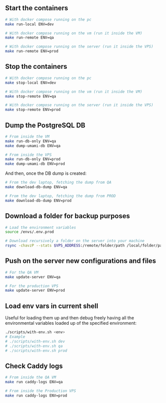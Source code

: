 ## Start the containers

```bash
# With docker compose running on the pc
make run-local ENV=dev

# With docker compose running on the vm (run it inside the VM)
make run-remote ENV=qa

# With docker compose running on the server (run it inside the VPS)
make run-remote ENV=prod
```

## Stop the containers

```bash
# With docker compose running on the pc
make stop-local ENV=dev

# With docker compose running on the vm (run it inside the VM)
make stop-remote ENV=qa

# With docker compose running on the server (run it inside the VPS)
make stop-remote ENV=prod
```

## Dump the PostgreSQL DB

```bash
# From inside the VM
make run-db-only ENV=qa
make dump-umami-db ENV=qa

# From inside the VPS
make run-db-only ENV=prod
make dump-umami-db ENV=prod
```

And then, once the DB dump is created:

```bash
# From the dev laptop, fetching the dump from QA
make download-db-dump ENV=qa

# From the dev laptop, fetching the dump from PROD
make download-db-dump ENV=prod
```

## Download a folder for backup purposes

```bash
# Load the environment variables
source /envs/.env.prod

# Download recursively a folder on the server into your machine
rsync -chavzP --stats $VPS_ADDRESS:/remote/folder/path /local/folder/path
```

## Push on the server new configurations and files

```bash
# For the QA VM
make update-server ENV=qa

# For the production VPS
make update-server ENV=prod
```

## Load env vars in current shell

Useful for loading them up and then debug freely having all the environmental variables loaded up of the specified environment:

```bash
./scripts/with-env.sh <env>
# Example
# ./scripts/with-env.sh dev
# ./scripts/with-env.sh qa
# ./scripts/with-env.sh prod
```

## Check Caddy logs

```bash
# From inside the QA VM
make run caddy-logs ENV=qa

# From inside the Production VPS
make run caddy-logs ENV=prod
```